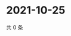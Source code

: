 # 2021-10-25

共 0 条

<!-- BEGIN WEIBO -->
<!-- 最后更新时间 Mon Oct 25 2021 18:12:50 GMT+0800 (China Standard Time) -->

<!-- END WEIBO -->
